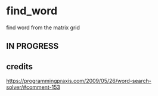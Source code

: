 # find_word
find word from the matrix grid

## IN PROGRESS

## credits 
https://programmingpraxis.com/2009/05/26/word-search-solver/#comment-153
